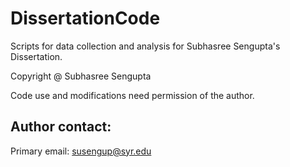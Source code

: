 # DissertationCode
Scripts for data collection and analysis for Subhasree Sengupta's Dissertation.

Copyright @ Subhasree Sengupta

Code use and modifications need permission of the author.

## Author contact: 

Primary email: susengup@syr.edu
